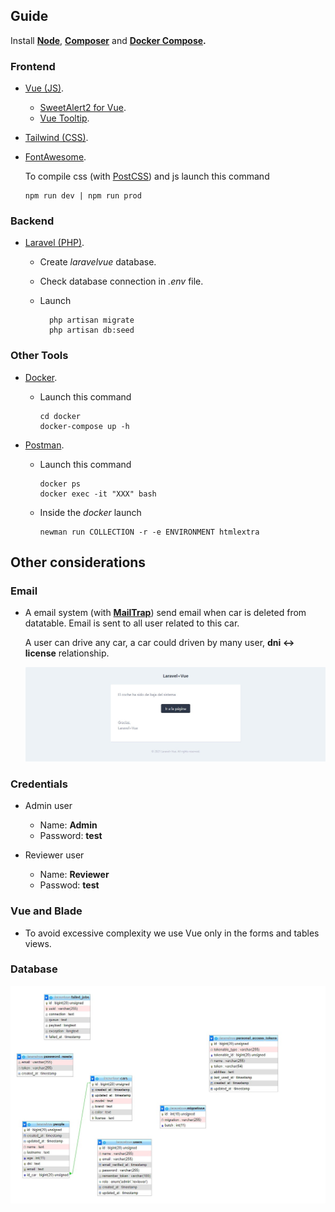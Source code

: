 ## Guide

Install **[Node](https://nodejs.org/es/)**, **[Composer](https://getcomposer.org/)** and **[Docker Compose](https://docs.docker.com/compose/install/).**

### Frontend
- [Vue (JS)](https://vuejs.org/).
    - [SweetAlert2 for Vue](https://www.npmjs.com/package/vue-sweetalert2).
    - [Vue Tooltip](https://v-tooltip.netlify.app/).
- [Tailwind (CSS)](https://tailwindcss.com/). 
- [FontAwesome](https://www.npmjs.com/package/@fortawesome/fontawesome-free).

    To compile css (with [PostCSS](https://postcss.org/)) and js launch this command 

      npm run dev | npm run prod 

### Backend
- [Laravel (PHP)](https://laravel.com/).
    - Create *laravelvue* database.
    - Check database connection in *.env* file.
    - Launch

            php artisan migrate
            php artisan db:seed

### Other Tools
           
- [Docker](https://www.docker.com/).

    -  Launch this command

           cd docker
           docker-compose up -h

- [Postman](https://www.postman.com/).
    - Launch this command

          docker ps
          docker exec -it "XXX" bash

    - Inside the *docker* launch

          newman run COLLECTION -r -e ENVIRONMENT htmlextra


## Other considerations

### Email

- A email system (with **[MailTrap](https://mailtrap.io/)**) send email when car is deleted from datatable. Email is sent to all user related to this car.

  A user can drive any car, a car could driven by many user, **dni <-> license** relationship.

  ![email](resources/email.jpg)

### Credentials

- Admin user

    - Name: **Admin**
    - Password: **test** 

- Reviewer user

    - Name: **Reviewer**
    - Passwod: **test**

### Vue and Blade

- To avoid excessive complexity we use Vue only in the forms and tables views.

### Database

![DDBB](resources/DDBB.jpg)

